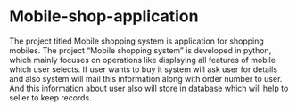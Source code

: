 # Mobile-shop-application
The project titled Mobile shopping system is application for shopping mobiles. The project “Mobile shopping system” is developed in python, which mainly focuses on operations like displaying all features of mobile which user selects.  If user wants to buy it system will ask user for details and also system will mail this information along with order number to user. And this information about user also will store in database which will help to seller to keep records. 
